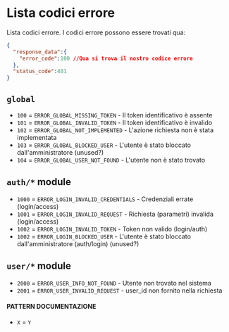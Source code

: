 # Lista codici errore

Lista codici errore. I codici errore possono essere trovati qua:

```json
{
  "response_data":{
    "error_code":100 //Qua si trova il nostro codice errore
  },
  "status_code":401
}
```

## `global`

* `100` = `ERROR_GLOBAL_MISSING_TOKEN` - Il token identificativo è assente
* `101` = `ERROR_GLOBAL_INVALID_TOKEN` - Il token identificativo è invalido
* `102` = `ERROR_GLOBAL_NOT_IMPLEMENTED` - L'azione richiesta non è stata implementata
* `103` = `ERROR_GLOBAL_BLOCKED_USER` - L'utente è stato bloccato dall'amministratore (unused?)
* `104` = `ERROR_GLOBAL_USER_NOT_FOUND` - L'utente non è stato trovato

## `auth/*` module

* `1000` = `ERROR_LOGIN_INVALID_CREDENTIALS` - Credenziali errate (login/access)
* `1001` = `ERROR_LOGIN_INVALID_REQUEST` - Richiesta (parametri) invalida (login/access)
* `1002` = `ERROR_LOGIN_INVALID_TOKEN` - Token non valido (login/auth)
* `1002` = `ERROR_LOGIN_BLOCKED_USER` - L'utente è stato bloccato dall'amministratore (auth/login) (unused?)

## `user/*` module
* `2000` = `ERROR_USER_INFO_NOT_FOUND` - Utente non trovato nel sistema
* `2001` = `ERROR_USER_INVALID_REQUEST` - user_id non fornito nella richiesta

#### PATTERN DOCUMENTAZIONE
* `X` = `Y`